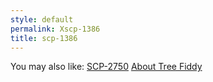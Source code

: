 ```yaml
---
style: default
permalink: Xscp-1386
title: scp-1386
---
```

You may also like:
[SCP-2750](http://scp-wiki.net/scp-2750)
[About Tree Fiddy](http://scp-wiki.net/about-tree-fiddy)